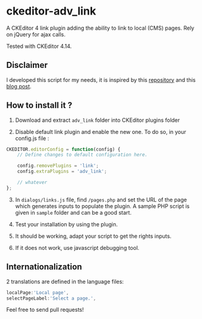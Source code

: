 # ckeditor-adv_link

A CKEditor 4 link plugin adding the ability to link to local (CMS) pages. Rely on jQuery for ajax calls.

Tested with CKEditor 4.14.

## Disclaimer

I developed this script for my needs, it is inspired by this [repository](https://github.com/simogeo/ckeditor-adv_link) and this [blog post](http://blog.xoundboy.com/?p=393).

## How to install it ?

1. Download and extract `adv_link` folder into CKEditor plugins folder

2. Disable default link plugin and enable the new one. To do so, in your config.js file :

```javascript
CKEDITOR.editorConfig = function(config) {
    // Define changes to default configuration here.

    config.removePlugins = 'link';
    config.extraPlugins = 'adv_link';

    // whatever
};
```

3. In `dialogs/links.js` file, find `/pages.php` and set the URL of the page which generates inputs to populate the plugin. A sample PHP script is given in `sample` folder and can be a good start.

4. Test your installation by using the plugin.

5. It should be working, adapt your script to get the rights inputs.

6. If it does not work, use javascript debugging tool.

## Internationalization

2 translations are defined in the language files:

```javascript
localPage:'Local page',
selectPageLabel:'Select a page.',
```

Feel free to send pull requests!

